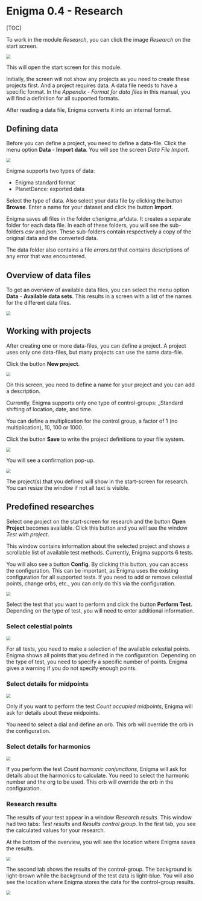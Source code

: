 # Enigma 0.4 - Research

[TOC]



To work in the module _Research_, you can click the image _Research_ on the start screen.

<img src="img/research_main.png" style="zoom:67%;" />

This will open the start screen for this module.

Initially, the screen will not show any projects as you need to create these projects first. 
And a project requires data. A data file needs to have a specific format.
In the _Appendix - Format for data files_ in this manual, you will find a definition for all supported formats.

After reading a data file, Enigma converts it into an internal format.

## Defining data

Before you can define a project, you need to define a data-file. 
Click the menu option **Data** - **Import data**. You will see the screen _Data File Import_.

<img src="img/data-file-import.png" style="zoom:67%;" />

Enigma supports two types of data:
- Enigma standard format
- PlanetDance: exported data

Select the type of data. Also select your data file by clicking the button **Browse**. 
Enter a name for your dataset and click the button **Import**.

Enigma saves all files in the folder c:\enigma_ar\data. It creates a separate folder for each data file.
In each of these folders, you will see the sub-folders _csv_ and _json_. 
These sub-folders contain respectively a copy of the original data and the converted data.

The data folder also contains a file _errors.txt_ that contains descriptions of any error that was encountered.

## Overview of data files

To get an overview of available data files, you can select the menu option **Data** - **Available data sets**.
This results in a screen with a list of the names for the different data files.

<img src="img/data-file-overview.png" style="zoom:67%;" />


## Working with projects

After creating one or more data-files, you can define a project.
A project uses only one data-files, but many projects can use the same data-file.

Click the button **New project**.

<img src="img/project-new.png" style="zoom:67%;" />

On this screen, you need to define a name for your project and you can add a description.

Currently, Enigma supports only one type of control-groups: _Standard shifting of location, date, and time.

You can define a multiplication for the control group, a factor of 1 (no multiplication), 10, 100 or 1000.

Click the button **Save** to write the project definitions to your file system.

<img src="img/project-confirm-save.png" style="zoom:67%;" />

You will see a confirmation pop-up.

<img src="img/research-with-project.png" style="zoom:67%;" />

The project(s) that you defined will show in the start-screen for research.
You can resize the window if not all text is visible.

## Predefined researches

Select one project on the start-screen for research and the button **Open Project** becomes available.
Click this button and you will see the window _Test with project_.

This window contains information about the selected project and shows a scrollable list of available test methods.
Currently, Enigma supports 6 tests.

You will also see a button **Config**. 
By clicking this button, you can access the configuration. 
This can be important, as Enigma uses the existing configuration for all supported tests.
If you need to add or remove celestial points, change orbs, etc., you can only do this via the configuration.

<img src="img/project-use.png" style="zoom:67%;" />

Select the test that you want to perform and click the button **Perform Test**. 
Depending on the type of test, you will need to enter additional information.

### Select celestial points

<img src="img/research-select-points.png" style="zoom:67%;" />

For all tests, you need to make a selection of the available celestial points. 
Enigma shows all points that you defined in the configuration. 
Depending on the type of test, you need to specify a specific number of points.
Enigma gives a warning if you do not specify enough points. 

### Select details for midpoints

<img src="img/research-details-midpoints.png" style="zoom:67%;" />

Only if you want to perform the test _Count occupied midpoints_, Enigma will ask for details about these midpoints.

You need to select a dial and define an orb. 
This orb will override the orb in the configuration.

### Select details for harmonics

<img src="img/research-details-harmonics.png" style="zoom:67%;" />

If you perform the test _Count harmonic conjunctions_, Enigma will ask for details about the harmonics to calculate.
You need to select the harmonic number and the org to be used. This orb will override the orb in the configuration.


### Research results

The results of your test appear in a window _Research results_.
This window had two tabs: _Test results_ and _Results control group_.
In the first tab, you see the calculated values for your research.

At the bottom of the overview, you will see the location where Enigma saves the results. 

<img src="img/research-results.png" style="zoom:67%;" />

The second tab shows the results of the control-group.
The background is light-brown while the background of the test data is light-blue. 
You will also see the location where Enigma stores the data for the control-group results.

<img src="img/research-controlgroup-results.png" style="zoom:67%;" />



